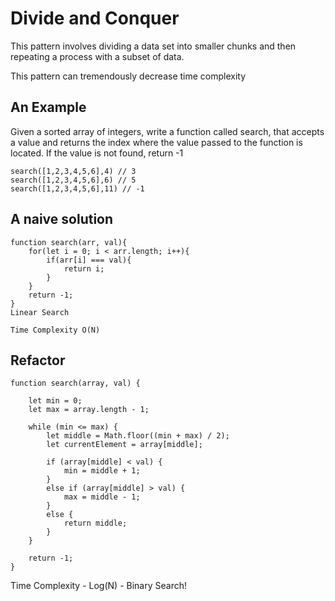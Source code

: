 # Divide and Conquer

This pattern involves dividing a data set into smaller chunks and then repeating a process with a subset of data.

This pattern can tremendously decrease time complexity

## An Example

Given a sorted array of integers, write a function called search,
that accepts a value and returns the index where the value passed
to the function is located. If the value is not found, return -1

```
search([1,2,3,4,5,6],4) // 3
search([1,2,3,4,5,6],6) // 5
search([1,2,3,4,5,6],11) // -1
```

## A naive solution

```
function search(arr, val){
    for(let i = 0; i < arr.length; i++){
        if(arr[i] === val){
            return i;
        }
    }
    return -1;
}
Linear Search

Time Complexity O(N)
```

## Refactor

```
function search(array, val) {

    let min = 0;
    let max = array.length - 1;

    while (min <= max) {
        let middle = Math.floor((min + max) / 2);
        let currentElement = array[middle];

        if (array[middle] < val) {
            min = middle + 1;
        }
        else if (array[middle] > val) {
            max = middle - 1;
        }
        else {
            return middle;
        }
    }

    return -1;
}
```

Time Complexity - Log(N) - Binary Search!
